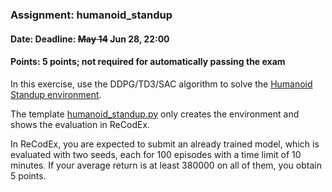 ### Assignment: humanoid_standup
#### Date: Deadline: ~~May 14~~ Jun 28, 22:00
#### Points: 5 points; not required for automatically passing the exam

In this exercise, use the DDPG/TD3/SAC algorithm to solve the
[Humanoid Standup environment](https://gymnasium.farama.org/environments/mujoco/humanoid_standup/).

The template [humanoid_standup.py](https://github.com/ufal/npfl139/tree/master/labs/09/humanoid_standup.py)
only creates the environment and shows the evaluation in ReCodEx.

In ReCodEx, you are expected to submit an already trained model, which is
evaluated with two seeds, each for 100 episodes with a time limit of 10 minutes.
If your average return is at least 380000 on all of them, you obtain 5 points.

